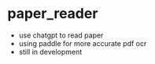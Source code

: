 # paper_reader

- use chatgpt to read paper
- using paddle for more accurate pdf ocr
- still in development
